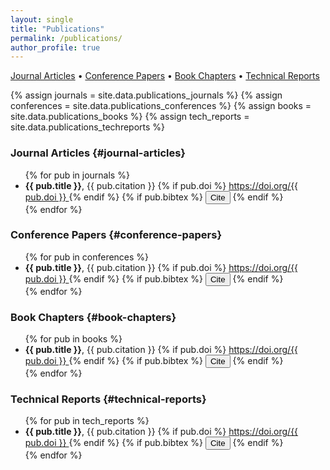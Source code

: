 ```yaml
---
layout: single
title: "Publications"
permalink: /publications/
author_profile: true
---
```


[Journal Articles](#journal-articles) • [Conference Papers](#conference-papers) • [Book Chapters](#book-chapters) • [Technical Reports](#technical-reports)

{% assign journals = site.data.publications_journals %}
{% assign conferences = site.data.publications_conferences %}
{% assign books = site.data.publications_books %}
{% assign tech_reports = site.data.publications_techreports %}

### Journal Articles {#journal-articles}

<ul>
{% for pub in journals %}
  <li>
    <strong>{{ pub.title }}</strong>,
    {{ pub.citation }}
    {% if pub.doi %}
    <a href="https://doi.org/{{ pub.doi }}" target="_blank" rel="noopener noreferrer">
        https://doi.org/{{ pub.doi }}
    </a>
    {% endif %}
    {% if pub.bibtex %}
      <button onclick="copyBibtex('bibtex-{{ forloop.index }}')">Cite</button>
      <pre id="bibtex-{{ forloop.index }}" style="display: none;">{{ pub.bibtex }}</pre>
    {% endif %}
  </li>
{% endfor %}
</ul>

### Conference Papers {#conference-papers}

<ul>
{% for pub in conferences %}
  <li>
    <strong>{{ pub.title }}</strong>,
    {{ pub.citation }}
    {% if pub.doi %}
    <a href="https://doi.org/{{ pub.doi }}" target="_blank" rel="noopener noreferrer">
        https://doi.org/{{ pub.doi }}
    </a>
    {% endif %}
    {% if pub.bibtex %}
      <button onclick="copyBibtex('bibtex-{{ forloop.index }}')">Cite</button>
      <pre id="bibtex-{{ forloop.index }}" style="display: none;">{{ pub.bibtex }}</pre>
    {% endif %}
  </li>
{% endfor %}
</ul>

### Book Chapters {#book-chapters}

<ul>
{% for pub in books %}
  <li>
    <strong>{{ pub.title }}</strong>,
    {{ pub.citation }}
    {% if pub.doi %}
    <a href="https://doi.org/{{ pub.doi }}" target="_blank" rel="noopener noreferrer">
        https://doi.org/{{ pub.doi }}
    </a>
    {% endif %}
    {% if pub.bibtex %}
      <button onclick="copyBibtex('bibtex-{{ forloop.index }}')">Cite</button>
      <pre id="bibtex-{{ forloop.index }}" style="display: none;">{{ pub.bibtex }}</pre>
    {% endif %}
  </li>
{% endfor %}
</ul>

### Technical Reports {#technical-reports}

<ul>
{% for pub in tech_reports %}
  <li>
    <strong>{{ pub.title }}</strong>,
    {{ pub.citation }}
    {% if pub.doi %}
    <a href="https://doi.org/{{ pub.doi }}" target="_blank" rel="noopener noreferrer">
        https://doi.org/{{ pub.doi }}
    </a>
    {% endif %}
    {% if pub.bibtex %}
      <button onclick="copyBibtex('bibtex-{{ forloop.index }}')">Cite</button>
      <pre id="bibtex-{{ forloop.index }}" style="display: none;">{{ pub.bibtex }}</pre>
    {% endif %}
  </li>
{% endfor %}
</ul>

<script>
function copyBibtex(id) {
  const pre = document.getElementById(id);
  const text = pre.textContent;
  navigator.clipboard.writeText(text).then(() => {
    alert("BibTeX copied to clipboard!");
  }, () => {
    alert("Failed to copy BibTeX.");
  });
}
</script>
